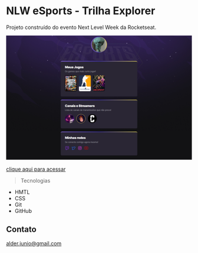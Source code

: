 # NLW eSports - Trilha Explorer

Projeto construído do evento Next Level Week da Rocketseat.

![preview](./github/preview.png)

[clique aqui para acessar](https://alderj.github.io/NWL/)

> Tecnologias

- HMTL
- CSS
- Git
- GitHub

## Contato

alder.junio@gmail.com